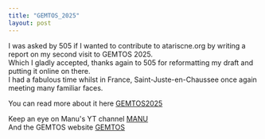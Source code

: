 ```yaml
---
title: "GEMTOS_2025"
layout: post
---
```


I was asked by 505 if I wanted to contribute to atariscne.org by writing a report on my second visit to GEMTOS 2025.   
Which I gladly accepted, thanks again to 505 for reformatting my draft and putting it online on there.   
I had a fabulous time whilst in France, Saint-Juste-en-Chaussee once again meeting many familiar faces.

You can read more about it here [GEMTOS2025](https://atariscne.org/news/index.php/gemtos-2025-report)

Keep an eye on Manu's YT channel [MANU](https://www.youtube.com/@manuatari6848)   
And the GEMTOS website           [GEMTOS](https://gemtos.jimdofree.com/)
